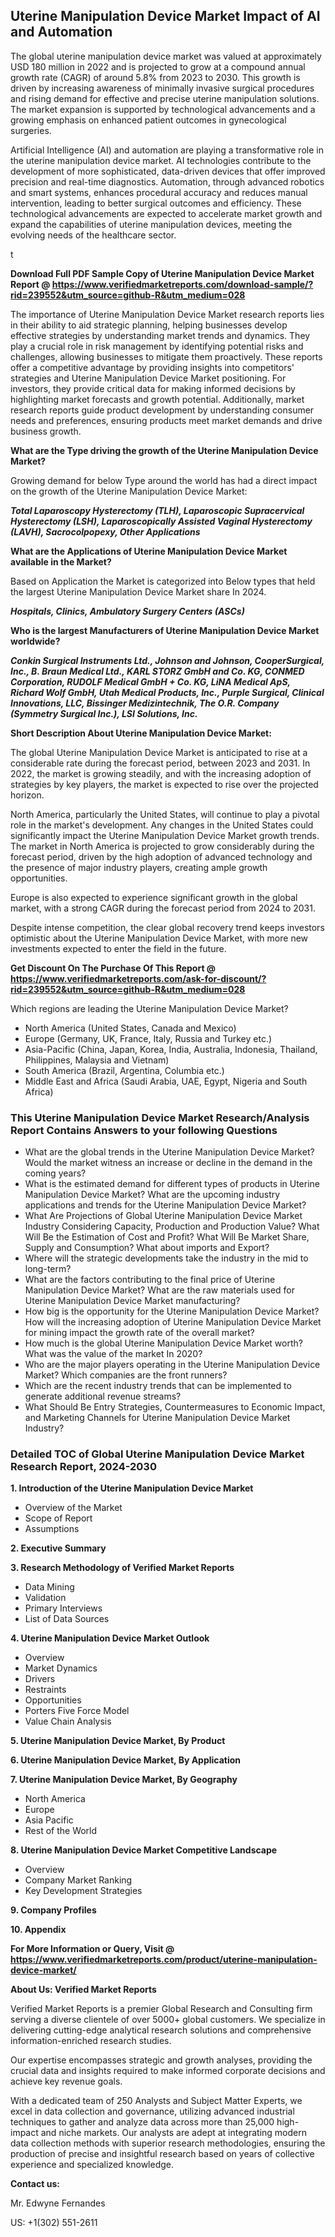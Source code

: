 <h2>Uterine Manipulation Device Market Impact of AI and Automation</h2><p>The global uterine manipulation device market was valued at approximately USD 180 million in 2022 and is projected to grow at a compound annual growth rate (CAGR) of around 5.8% from 2023 to 2030. This growth is driven by increasing awareness of minimally invasive surgical procedures and rising demand for effective and precise uterine manipulation solutions. The market expansion is supported by technological advancements and a growing emphasis on enhanced patient outcomes in gynecological surgeries.</p><p>Artificial Intelligence (AI) and automation are playing a transformative role in the uterine manipulation device market. AI technologies contribute to the development of more sophisticated, data-driven devices that offer improved precision and real-time diagnostics. Automation, through advanced robotics and smart systems, enhances procedural accuracy and reduces manual intervention, leading to better surgical outcomes and efficiency. These technological advancements are expected to accelerate market growth and expand the capabilities of uterine manipulation devices, meeting the evolving needs of the healthcare sector.</p>t</p><p id="" class=""><strong>Download Full PDF Sample Copy of Uterine Manipulation Device Market Report @ <a href="https://www.verifiedmarketreports.com/download-sample/?rid=239552&utm_source=github-R&utm_medium=028" target="_blank">https://www.verifiedmarketreports.com/download-sample/?rid=239552&utm_source=github-R&utm_medium=028</a></strong></p><p>The importance of&nbsp;Uterine Manipulation Device Market research reports lies in their ability to aid strategic planning, helping businesses develop effective strategies by understanding market trends and dynamics. They play a crucial role in risk management by identifying potential risks and challenges, allowing businesses to mitigate them proactively. These reports offer a competitive advantage by providing insights into competitors' strategies and Uterine Manipulation Device Market positioning. For investors, they provide critical data for making informed decisions by highlighting market forecasts and growth potential. Additionally, market research reports guide product development by understanding consumer needs and preferences, ensuring products meet market demands and drive business growth.</p><p><strong>What are the&nbsp;Type driving the growth of the Uterine Manipulation Device Market?</strong></p><p id="" class="">Growing demand for below Type around the world has had a direct impact on the growth of the Uterine Manipulation Device Market:</p><em><strong>Total Laparoscopy Hysterectomy (TLH), Laparoscopic Supracervical Hysterectomy (LSH), Laparoscopically Assisted Vaginal Hysterectomy (LAVH), Sacrocolpopexy, Other Applications</strong></em></p><strong>What are the&nbsp;Applications&nbsp;of Uterine Manipulation Device Market available in the Market?</strong></p><p id="" class="">Based on Application the Market is categorized into Below types that held the largest Uterine Manipulation Device Market share In 2024.</p><em><strong>Hospitals, Clinics, Ambulatory Surgery Centers (ASCs)</strong></em></p><strong>Who is the largest Manufacturers of Uterine Manipulation Device Market worldwide?</strong></p><p><em><strong>Conkin Surgical Instruments Ltd., Johnson and Johnson, CooperSurgical, Inc., B. Braun Medical Ltd., KARL STORZ GmbH and Co. KG, CONMED Corporation, RUDOLF Medical GmbH + Co. KG, LiNA Medical ApS, Richard Wolf GmbH, Utah Medical Products, Inc., Purple Surgical, Clinical Innovations, LLC, Bissinger Medizintechnik, The O.R. Company (Symmetry Surgical Inc.), LSI Solutions, Inc.</strong></em></p><p id="" class=""><strong>Short Description About Uterine Manipulation Device Market:</strong></p><p>The global Uterine Manipulation Device Market is anticipated to rise at a considerable rate during the forecast period, between 2023 and 2031. In 2022, the market is growing steadily, and with the increasing adoption of strategies by key players, the market is expected to rise over the projected horizon.</p><p>North America, particularly the United States, will continue to play a pivotal role in the market's development. Any changes in the United States could significantly impact the Uterine Manipulation Device Market growth trends. The market in North America is projected to grow considerably during the forecast period, driven by the high adoption of advanced technology and the presence of major industry players, creating ample growth opportunities.</p><p>Europe is also expected to experience significant growth in the global market, with a strong CAGR during the forecast period from 2024 to 2031.</p><p>Despite intense competition, the clear global recovery trend keeps investors optimistic about the Uterine Manipulation Device Market, with more new investments expected to enter the field in the future.</p><p id="" class=""><strong>Get Discount On The Purchase Of This Report @ <a href="https://www.verifiedmarketreports.com/ask-for-discount/?rid=239552&utm_source=github-R&utm_medium=028" target="_blank">https://www.verifiedmarketreports.com/ask-for-discount/?rid=239552&utm_source=github-R&utm_medium=028</a></strong></p>Which regions are leading the Uterine Manipulation Device Market?</p><ul><li>North America (United States, Canada and Mexico)</li><li>Europe (Germany, UK, France, Italy, Russia and Turkey etc.)</li><li>Asia-Pacific (China, Japan, Korea, India, Australia, Indonesia, Thailand, Philippines, Malaysia and Vietnam)</li><li>South America (Brazil, Argentina, Columbia etc.)</li><li>Middle East and Africa (Saudi Arabia, UAE, Egypt, Nigeria and South Africa)</li></ul><h3 id="" class="">This Uterine Manipulation Device Market Research/Analysis Report Contains Answers to your following Questions</h3><ul><li>What are the global trends in the Uterine Manipulation Device Market? Would the market witness an increase or decline in the demand in the coming years?</li><li>What is the estimated demand for different types of products in Uterine Manipulation Device Market? What are the upcoming industry applications and trends for the Uterine Manipulation Device Market?</li><li>What Are Projections of Global Uterine Manipulation Device Market Industry Considering Capacity, Production and Production Value? What Will Be the Estimation of Cost and Profit? What Will Be Market Share, Supply and Consumption? What about imports and Export?</li><li>Where will the strategic developments take the industry in the mid to long-term?</li><li>What are the factors contributing to the final price of Uterine Manipulation Device Market? What are the raw materials used for Uterine Manipulation Device Market manufacturing?</li><li>How big is the opportunity for the Uterine Manipulation Device Market? How will the increasing adoption of Uterine Manipulation Device Market for mining impact the growth rate of the overall market?</li><li>How much is the global Uterine Manipulation Device Market worth? What was the value of the market In 2020?</li><li>Who are the major players operating in the Uterine Manipulation Device Market? Which companies are the front runners?</li><li>Which are the recent industry trends that can be implemented to generate additional revenue streams?</li><li>What Should Be Entry Strategies, Countermeasures to Economic Impact, and Marketing Channels for Uterine Manipulation Device Market Industry?</li></ul><h3 id="" class="">Detailed TOC of Global Uterine Manipulation Device Market Research Report, 2024-2030</h3><p id="" class=""><strong>1. Introduction of the Uterine Manipulation Device Market</strong></p><ul><li>Overview of the Market</li><li>Scope of Report</li><li>Assumptions</li></ul><p id="" class=""><strong>2. Executive Summary</strong></p><p id="" class=""><strong>3. Research Methodology of Verified Market Reports</strong></p><ul><li>Data Mining</li><li>Validation</li><li>Primary Interviews</li><li>List of Data Sources</li></ul><p id="" class=""><strong>4. Uterine Manipulation Device Market Outlook</strong></p><ul><li>Overview</li><li>Market Dynamics</li><li>Drivers</li><li>Restraints</li><li>Opportunities</li><li>Porters Five Force Model</li><li>Value Chain Analysis</li></ul><p id="" class=""><strong>5. Uterine Manipulation Device Market, By Product</strong></p><p id="" class=""><strong>6. Uterine Manipulation Device Market, By Application</strong></p><p id="" class=""><strong>7. Uterine Manipulation Device Market, By Geography</strong></p><ul><li>North America</li><li>Europe</li><li>Asia Pacific</li><li>Rest of the World</li></ul><p id="" class=""><strong>8. Uterine Manipulation Device Market Competitive Landscape</strong></p><ul><li>Overview</li><li>Company Market Ranking</li><li>Key Development Strategies</li></ul><p id="" class=""><strong>9. Company Profiles</strong></p><p id="" class=""><strong>10. Appendix</strong></p><p id="" class=""><strong>For More Information or Query, Visit @ <a href="https://www.verifiedmarketreports.com/product/uterine-manipulation-device-market/" target="_blank">https://www.verifiedmarketreports.com/product/uterine-manipulation-device-market/</a></strong></p><p id="" class=""><strong>About Us: Verified Market Reports</strong></p><p id="" class="">Verified Market Reports is a premier Global Research and Consulting firm serving a diverse clientele of over 5000+ global customers. We specialize in delivering cutting-edge analytical research solutions and comprehensive information-enriched research studies.</p><p id="" class="">Our expertise encompasses strategic and growth analyses, providing the crucial data and insights required to make informed corporate decisions and achieve key revenue goals.</p><p id="" class="">With a dedicated team of 250 Analysts and Subject Matter Experts, we excel in data collection and governance, utilizing advanced industrial techniques to gather and analyze data across more than 25,000 high-impact and niche markets. Our analysts are adept at integrating modern data collection methods with superior research methodologies, ensuring the production of precise and insightful research based on years of collective experience and specialized knowledge.</p><p id="" class=""><strong>Contact us:</strong></p><p id="" class="">Mr. Edwyne Fernandes</p><p id="" class="">US: +1(302) 551-2611</p>